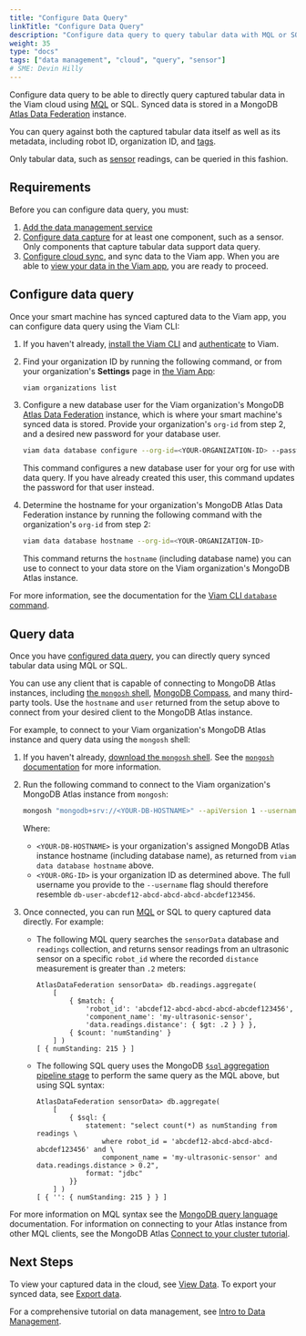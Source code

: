 ```yaml
---
title: "Configure Data Query"
linkTitle: "Configure Data Query"
description: "Configure data query to query tabular data with MQL or SQL"
weight: 35
type: "docs"
tags: ["data management", "cloud", "query", "sensor"]
# SME: Devin Hilly
---
```


Configure data query to be able to directly query captured tabular data in the Viam cloud using [MQL](https://www.mongodb.com/docs/manual/tutorial/query-documents/) or SQL.
Synced data is stored in a MongoDB [Atlas Data Federation](https://www.mongodb.com/docs/atlas/data-federation/overview/) instance.

You can query against both the captured tabular data itself as well as its metadata, including robot ID, organization ID, and [tags](/manage/data/label/#image-tags).

Only tabular data, such as [sensor](/components/sensor/) readings, can be queried in this fashion.

## Requirements

Before you can configure data query, you must:

1. [Add the data management service](/services/data/configure-data-capture/#add-the-data-management-service)
1. [Configure data capture](/services/data/configure-data-capture/) for at least one component, such as a sensor.
   Only components that capture tabular data support data query.
1. [Configure cloud sync](/services/data/configure-cloud-sync/), and sync data to the Viam app.
   When you are able to [view your data in the Viam app](/manage/data/view/), you are ready to proceed.

## Configure data query

Once your smart machine has synced captured data to the Viam app, you can configure data query using the Viam CLI:

1. If you haven't already, [install the Viam CLI](/manage/cli/#install) and [authenticate](/manage/cli/#authenticate) to Viam.

1. Find your organization ID by running the following command, or from your organization's **Settings** page in [the Viam App](https://app.viam.com/):

   ```sh {class="line-numbers linkable-line-numbers"}
   viam organizations list
   ```

1. Configure a new database user for the Viam organization's MongoDB [Atlas Data Federation](https://www.mongodb.com/docs/atlas/data-federation/overview/) instance, which is where your smart machine's synced data is stored.
   Provide your organization's `org-id` from step 2, and a desired new password for your database user.

   ```sh {class="line-numbers linkable-line-numbers"}
   viam data database configure --org-id=<YOUR-ORGANIZATION-ID> --password=<NEW-DBUSER-PASSWORD>
   ```

   This command configures a new database user for your org for use with data query.
   If you have already created this user, this command updates the password for that user instead.

1. Determine the hostname for your organization's MongoDB Atlas Data Federation instance by running the following command with the organization's `org-id` from step 2:

   ```sh {class="line-numbers linkable-line-numbers"}
   viam data database hostname --org-id=<YOUR-ORGANIZATION-ID>
   ```

   This command returns the `hostname` (including database name) you can use to connect to your data store on the Viam organization's MongoDB Atlas instance.

For more information, see the documentation for the [Viam CLI `database` command](/manage/cli/#data).

## Query data

Once you have [configured data query](#configure-data-query), you can directly query synced tabular data using MQL or SQL.

You can use any client that is capable of connecting to MongoDB Atlas instances, including [the `mongosh` shell](https://www.mongodb.com/docs/mongodb-shell/), [MongoDB Compass](https://www.mongodb.com/docs/compass/current/), and many third-party tools.
Use the `hostname` and `user` returned from the setup above to connect from your desired client to the MongoDB Atlas instance.

For example, to connect to your Viam organization's MongoDB Atlas instance and query data using the `mongosh` shell:

1. If you haven't already, [download the `mongosh` shell](https://www.mongodb.com/try/download/shell).
   See the [`mongosh` documentation](https://www.mongodb.com/docs/mongodb-shell/) for more information.

1. Run the following command to connect to the Viam organization's MongoDB Atlas instance from `mongosh`:

   ```sh {class="line-numbers linkable-line-numbers"}
   mongosh "mongodb+srv://<YOUR-DB-HOSTNAME>" --apiVersion 1 --username db-user-<YOUR-ORG-ID>
   ```

   Where:

   - `<YOUR-DB-HOSTNAME>` is your organization's assigned MongoDB Atlas instance hostname (including database name), as returned from `viam data database hostname` above.
   - `<YOUR-ORG-ID>` is your organization ID as determined above.
     The full username you provide to the `--username` flag should therefore resemble `db-user-abcdef12-abcd-abcd-abcd-abcdef123456`.

1. Once connected, you can run [MQL](https://www.mongodb.com/docs/manual/tutorial/query-documents/) or SQL to query captured data directly. For example:

   - The following MQL query searches the `sensorData` database and `readings` collection, and returns sensor readings from an ultrasonic sensor on a specific `robot_id` where the recorded `distance` measurement is greater than `.2` meters:

     ```mongodb {class="line-numbers linkable-line-numbers"}
     AtlasDataFederation sensorData> db.readings.aggregate(
         [
             { $match: {
                 'robot_id': 'abcdef12-abcd-abcd-abcd-abcdef123456',
                 'component_name': 'my-ultrasonic-sensor',
                 'data.readings.distance': { $gt: .2 } } },
             { $count: 'numStanding' }
         ] )
     [ { numStanding: 215 } ]
     ```

   - The following SQL query uses the MongoDB [`$sql` aggregation pipeline stage](https://www.mongodb.com/docs/atlas/data-federation/query/sql/shell/connect/#aggregation-pipeline-stage-syntax) to perform the same query as the MQL above, but using SQL syntax:

     ```mongodb {class="line-numbers linkable-line-numbers"}
     AtlasDataFederation sensorData> db.aggregate(
         [
             { $sql: {
                 statement: "select count(*) as numStanding from readings \
                     where robot_id = 'abcdef12-abcd-abcd-abcd-abcdef123456' and \
                     component_name = 'my-ultrasonic-sensor' and data.readings.distance > 0.2",
                 format: "jdbc"
             }}
         ] )
     [ { '': { numStanding: 215 } } ]
     ```

For more information on MQL syntax see the [MongoDB query language](https://www.mongodb.com/docs/manual/tutorial/query-documents/) documentation.
For information on connecting to your Atlas instance from other MQL clients, see the MongoDB Atlas [Connect to your cluster tutorial](https://www.mongodb.com/docs/atlas/tutorial/connect-to-your-cluster/).

## Next Steps

To view your captured data in the cloud, see [View Data](/manage/data/view/).
To export your synced data, see [Export data](/manage/data/export/).

For a comprehensive tutorial on data management, see [Intro to Data Management](/tutorials/services/data-management-tutorial/).
